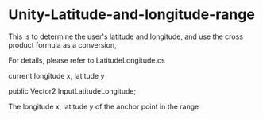# Unity-Latitude-and-longitude-range

This is to determine the user's latitude and longitude, and use the cross product formula as a conversion,

For details, please refer to LatitudeLongitude.cs

current longitude x, latitude y

public Vector2 InputLatitudeLongitude;

The longitude x, latitude y of the anchor point in the range
